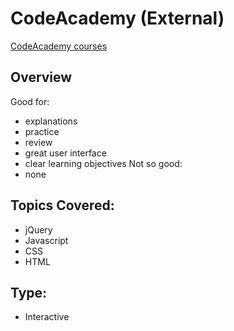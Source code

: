 # CodeAcademy (External)
[CodeAcademy courses](https://www.codecademy.com/learn#)

## Overview
Good for:
 - explanations
 - practice
 - review
 - great user interface
 - clear learning objectives
Not so good:
 - none

## Topics Covered:
- jQuery
- Javascript
- CSS
- HTML

## Type:
- Interactive
